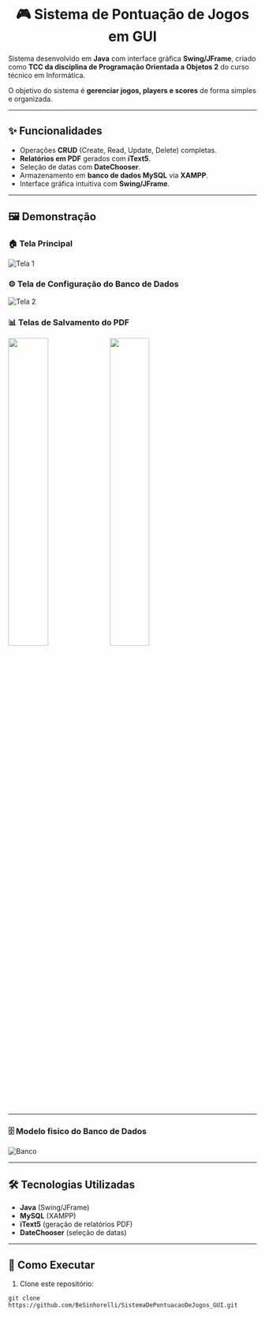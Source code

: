 <h1 align="center">🎮 Sistema de Pontuação de Jogos em GUI</h1>

Sistema desenvolvido em **Java** com interface gráfica **Swing/JFrame**, criado como **TCC da disciplina de Programação Orientada a Objetos 2** do curso técnico em Informática.  

O objetivo do sistema é **gerenciar jogos, players e scores** de forma simples e organizada.  

---

## ✨ Funcionalidades
- Operações **CRUD** (Create, Read, Update, Delete) completas.  
- **Relatórios em PDF** gerados com **iText5**.  
- Seleção de datas com **DateChooser**.  
- Armazenamento em **banco de dados MySQL** via **XAMPP**.  
- Interface gráfica intuitiva com **Swing/JFrame**.  

---

## 🖼️ Demonstração

### 🏠 Tela Principal
![Tela 1](https://github.com/user-attachments/assets/78596429-6c8e-41f7-8c3b-ce02faa26065)

### ⚙️ Tela de Configuração do Banco de Dados
![Tela 2](https://github.com/user-attachments/assets/a76d71c5-ecfe-43cb-b36e-e30033abdd5d)  

### 📊 Telas de Salvamento do PDF
<p align="left">
  <img src="https://github.com/user-attachments/assets/22a6afdf-38be-4a17-826d-9fcff14efd5d" width="40%"/>
  <img src="https://github.com/user-attachments/assets/5ff7170c-bf1d-4101-95a1-1a9c8a6c0099" width="40%"/>
</p>


---

### 🗄️ Modelo fisico do Banco de Dados
![Banco](https://github.com/user-attachments/assets/98c8a80e-6a95-4ffe-8100-317918ced031)  


---

## 🛠️ Tecnologias Utilizadas
- **Java** (Swing/JFrame)  
- **MySQL** (XAMPP)  
- **iText5** (geração de relatórios PDF)  
- **DateChooser** (seleção de datas)  

---

## 🚀 Como Executar
1. Clone este repositório:
```
git clone https://github.com/BeSinhorelli/SistemaDePontuacaoDeJogos_GUI.git

